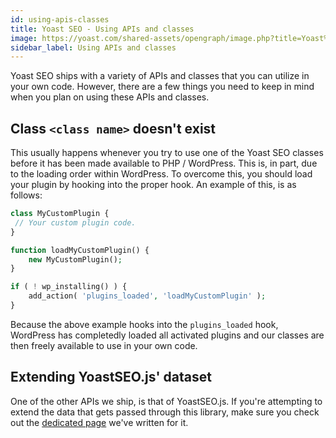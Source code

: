 ```yaml
---
id: using-apis-classes
title: Yoast SEO - Using APIs and classes
image: https://yoast.com/shared-assets/opengraph/image.php?title=Yoast%20SEO%20-%20Using%20APIs%20and%20classes
sidebar_label: Using APIs and classes
---
```


Yoast SEO ships with a variety of APIs and classes that you can utilize in your own code. 
However, there are a few things you need to keep in mind when you plan on using these APIs and classes.

## Class `<class name>` doesn't exist

This usually happens whenever you try to use one of the Yoast SEO classes before it has been made available to PHP / WordPress. This is, in part, due to the loading order within WordPress.
To overcome this, you should load your plugin by hooking into the proper hook. An example of this, is as follows:

```php
class MyCustomPlugin {
 // Your custom plugin code.
}

function loadMyCustomPlugin() {
	new MyCustomPlugin();
}

if ( ! wp_installing() ) {
	add_action( 'plugins_loaded', 'loadMyCustomPlugin' );
}
```

Because the above example hooks into the `plugins_loaded` hook, WordPress has completedly loaded all activated plugins and our classes are then freely available to use in your own code.

## Extending YoastSEO.js' dataset
One of the other APIs we ship, is that of YoastSEO.js. If you're attempting to extend the data that gets passed through this library, make sure you check out the [dedicated page](/customization/yoast-seo/adding-custom-data-analysis.md) we've written for it.
